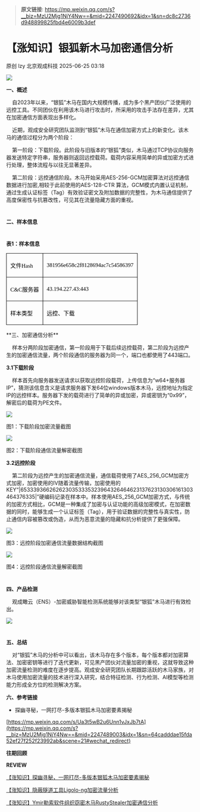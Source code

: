 > **原文链接**: https://mp.weixin.qq.com/s?__biz=MzU2Mjg1NjY4Nw==&mid=2247490692&idx=1&sn=dc8c2736d948899825fbd4e6009b3def

#  【涨知识】银狐新木马加密通信分析  
原创 lzy  北京观成科技   2025-06-25 03:18  
  
![](https://mmbiz.qpic.cn/mmbiz_png/0cK559IT1zaS6Sof1bUuL4VUTNVgeQxNMuwPOywTjAsZz2szse7gvEbmibUzicfNY6Kic2dYnfSmtI6yfCsVsJRhw/640?wx_fmt=png&from=appmsg "")  
  
**一、概述**  
  
  
  
  
  
    自2023年以来，“银狐”木马在国内大规模传播，成为多个黑产团伙广泛使用的远控工具。不同团伙在利用该木马进行攻击时，所采用的攻击手法存在差异，尤其在加密通信方面表现出多样化。  
  
    近期，观成安全研究团队监测到“银狐”木马在通信加密方式上的新变化。该木马的通信过程分为两个阶段：  
  
    第一阶段：下载阶段。此阶段与旧版本的“银狐”类似，木马通过TCP协议向服务器发送特定字符串，服务器则返回远控载荷。载荷内容采用简单的异或加密方式进行处理，整体流程与以往无显著差异。  
  
    第二阶段：远控通信阶段。木马开始采用AES-256-GCM加密算法对远控通信数据进行加密,相较于此前使用的AES-128-CTR 算法，GCM模式内置认证机制，通过生成认证标签（Tag）有效验证密文及附加数据的完整性，为木马通信提供了高度保密性与抗篡改性，可见其在流量隐藏方面的重视。  
  
#   
  
**二、样本信息**  
  
  
  
#   
  
**表1：样本信息**  
<table><tbody><tr><td style="border: 1px solid #000000;padding:5px 10px;"><p><span style="font-size: 15px;color: rgb(0, 0, 0);font-family:微软雅黑, &#34;Microsoft YaHei&#34;;"><span leaf="">文件Hash</span></span></p></td><td style="border: 1px solid #000000;padding:5px 10px;"><p><span style="font-size: 15px;color: rgb(0, 0, 0);font-family:微软雅黑, &#34;Microsoft YaHei&#34;;"><span leaf="">381956e658c2f8128694ac7c54586397</span></span></p></td></tr><tr><td style="border: 1px solid #000000;padding:5px 10px;"><p><span style="font-size: 15px;color: rgb(0, 0, 0);font-family:微软雅黑, &#34;Microsoft YaHei&#34;;"><span leaf="">C&amp;C服务器</span></span></p></td><td style="border: 1px solid #000000;padding:5px 10px;"><p><span style="font-size: 15px;color: rgb(0, 0, 0);font-family:微软雅黑, &#34;Microsoft YaHei&#34;;"><span leaf="">43.194.227.43:443</span></span></p></td></tr><tr><td style="border: 1px solid #000000;padding:5px 10px;"><p><span style="font-size: 15px;color: rgb(0, 0, 0);font-family:微软雅黑, &#34;Microsoft YaHei&#34;;"><span leaf="">样本类型</span></span></p></td><td style="border: 1px solid #000000;padding:5px 10px;"><p><span style="font-size: 15px;color: rgb(0, 0, 0);font-family:微软雅黑, &#34;Microsoft YaHei&#34;;"><span leaf="">远控、下载</span></span></p></td></tr></tbody></table>  
**三、加密通信分析**  
  
  
  
  
    样本分两阶段加密通信，第一阶段用于下载后续远控载荷，第二阶段为远控产生的加密通信流量，两个阶段通信的服务器为同一个，端口也都使用了443端口。  
  
**3.1下载阶段**  
  
    样本首先向服务器发送请求以获取远控阶段载荷，上传信息为“w64+服务器IP”，猜测该信息含义是请求服务器下发64位windows版本木马，远控地址为指定IP的远控样本。服务器下发的载荷进行了简单的异或加密，异或密钥为“0x99”，解密后的载荷为PE文件。  
  
  
![](https://mmbiz.qpic.cn/mmbiz_png/0cK559IT1zZqGw5lA92icdUOW3hiaO08YVE7p4hIOFg4k1cAn0riagqibK9FTdzHW6mQ16YtzxNhR14yPhvibl1LGjQ/640?wx_fmt=png&from=appmsg "")  
  
  
图1：下载阶段加密流量截图  
  
![](https://mmbiz.qpic.cn/mmbiz_png/0cK559IT1zZqGw5lA92icdUOW3hiaO08YVDfU730bWjNa1sBpyoTkgbWbrEwN2qIzUkc3FibGVzApibib1B2ts3aG7A/640?wx_fmt=png&from=appmsg "")  
  
  
图2：下载阶段通信流量解密截图  
  
**3.2远控阶段**  
  
    第二阶段为远控产生的加密通信流量，通信载荷使用了AES_256_GCM加密方式加密，加密使用的IV随着流量传输，加密使用的KEY“|6533393662626230353335323964326464623137623130306161303464376335|”硬编码记录在样本中。样本使用AES_256_GCM加密方式，与传统的加密方式相比，GCM是一种集成了加密与认证功能的高级加密模式，在加密数据的同时，能够生成一个认证标签（Tag），用于验证数据的完整性与真实性，防止通信内容被篡改或伪造，从而为恶意流量的隐藏和抗分析提供了更强保障。  
  
  
![](https://mmbiz.qpic.cn/mmbiz_png/0cK559IT1zZqGw5lA92icdUOW3hiaO08YVWDN1lIIqvdBiaNCRyUrfctiaYfeWX8bWTJrDicYibHbDuZ4kZtNjYP2mMw/640?wx_fmt=png&from=appmsg "")  
  
  
图3：远控阶段加密通信流量数据结构截图  
  
![](https://mmbiz.qpic.cn/mmbiz_png/0cK559IT1zZqGw5lA92icdUOW3hiaO08YVsdKx3qgZf2u58roVffec6elq8KScn1XNQr4oTic96icEAZrpbAxeHQPQ/640?wx_fmt=png&from=appmsg "")  
  
  
图4：远控阶段通信流量解密截图  
#   
  
**四、产品检测**  
  
  
  
  
    观成瞰云（ENS）-加密威胁智能检测系统能够对该类型“银狐”木马进行有效检出。  
  
  
![](https://mmbiz.qpic.cn/mmbiz_png/0cK559IT1zZqGw5lA92icdUOW3hiaO08YVsuickHA65jrgMibuPkQSTvqQNH3OQtjtZQXJBUUudVltBNxN5kdelIZA/640?wx_fmt=png&from=appmsg "")  
  
#   
  
**五、总结**  
  
  
  
  
    对“银狐”木马的分析中可以看出，该木马存在多个版本，每个版本都对加密算法、加密密钥等进行了迭代更新，可见黑产团伙对流量加密的重视，这就导致这种加密流量检测的难度在逐步提高。观成安全研究团队长期跟踪活跃的木马家族，对木马使用加密流量的技术进行深入研究，结合特征检测、行为检测、AI模型等检测能力形成全方位的检测解决方案。  
  
  
**六、参考链接**  
  
  
  
  
- 探幽寻秘，一网打尽-多版本银狐木马加密要素揭秘  
  
  
  
[https://mp.weixin.qq.com/s/Ua3t5wB2u6Unn1vJxJb7tA](https://mp.weixin.qq.com/s?__biz=MzU2Mjg1NjY4Nw==&mid=2247489003&idx=1&sn=64cadddae15fda52ef27f252f23992ab&scene=21#wechat_redirect)  
  
  
  
  
**往期回顾**  
  
  
**REVIEW**  
  
  
[【涨知识】探幽寻秘，一网打尽-多版本银狐木马加密要素揭秘](https://mp.weixin.qq.com/s?__biz=MzU2Mjg1NjY4Nw==&mid=2247489003&idx=1&sn=64cadddae15fda52ef27f252f23992ab&scene=21#wechat_redirect)  
  
  
  
[【涨知识】隐蔽隧道工具Ligolo-ng加密流量分析](https://mp.weixin.qq.com/s?__biz=MzU2Mjg1NjY4Nw==&mid=2247490638&idx=1&sn=c40aa2160d886031e1fb8bbcb0b52e94&scene=21#wechat_redirect)  
  
  
  
[【涨知识】Ymir勒索软件组织窃密木马RustyStealer加密通信分析](https://mp.weixin.qq.com/s?__biz=MzU2Mjg1NjY4Nw==&mid=2247490579&idx=1&sn=564806ea8dc766f363f97f6b59d7dbc6&scene=21#wechat_redirect)  
  
  
  
  
